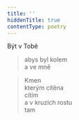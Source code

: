 ```yaml
---
title: ''
hiddenTitle: true
contentType: poetry
---
```


>   

  

>   

  

Být v Tobě

> abys byl kolem  
> a ve mně

  

> Kmen  
> kterým cítěna  
> cítím  
> a v kruzích rostu  
> tam
